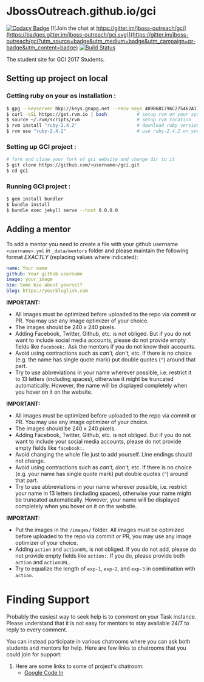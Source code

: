 # JbossOutreach.github.io/gci

[![Codacy Badge](https://api.codacy.com/project/badge/Grade/61d5e178fd0f4212a3479528e40de20e)](https://www.codacy.com/app/garg-anuj/gci?utm_source=github.com&amp;utm_medium=referral&amp;utm_content=JbossOutreach/gci&amp;utm_campaign=Badge_Grade) 
[![Join the chat at https://gitter.im/jboss-outreach/gci](https://badges.gitter.im/jboss-outreach/gci.svg)](https://gitter.im/jboss-outreach/gci?utm_source=badge&utm_medium=badge&utm_campaign=pr-badge&utm_content=badge) 
[![Build Status](https://travis-ci.org/JbossOutreach/gci.svg?branch=master)](https://travis-ci.org/JbossOutreach/gci)

The student site for GCI 2017 Students.

## Setting up project on local

### Getting ruby on your os installation :

```sh
$ gpg --keyserver hkp://keys.gnupg.net --recv-keys 409B6B1796C275462A1703113804BB82D39DC0E3 7D2BAF1CF37B13E2069D6956105BD0E739499BDB
$ curl -sSL https://get.rvm.io | bash           # setup rvm on your system
$ source ~/.rvm/scripts/rvm                     # setup rvm tocation
$ rvm install "ruby-2.4.2"                      # download ruby version 2.4.2 on your os
$ rvm use "ruby-2.4.2"                          # use ruby-2.4.2 on your os
```

### Setting up GCI project :

```sh
# fork and clone your fork of gci website and change dir to it
$ git clone https://github.com/<username>/gci.git
$ cd gci
```

### Running GCI project :

```sh
$ gem install bundler
$ bundle install
$ bundle exec jekyll serve --host 0.0.0.0
```

## Adding a mentor

To add a mentor you need to create a file with your github username `<username>.yml` in `_data/mentors` folder and please maintain the following format *EXACTLY* (replacing values where indicated):

```yaml
name: Your name
github: Your github username
image: your_image
bio: Some bio about yourself
blog: https://yourbloglink.com
```

**IMPORTANT:**

- All images must be optimized before uploaded to the repo via commit or PR. You may use any image optimizer of your choice.
- The images should be 240 x 240 pixels.
- Adding Facebook, Twitter, Github, etc. is not obliged. But if you do not want to include social media accounts, please do not provide empty fields like `facebook:`. Ask the mentors if you do not know their accounts.
- Avoid using contractions such as *can't, don't,* etc. If there is no choice (e.g. the name has single quote mark) put double quotes (`"`) around that part.
- Try to use abbreviations in your name wherever possible, i.e. restrict it to 13 letters (including spaces), otherwise it might be truncated automatically. However, the name will be displayed completely when you hover on it on the website.

**IMPORTANT:**

- All images must be optimized before uploaded to the repo via commit or PR. You may use any image optimizer of your choice.
- The images should be 240 x 240 pixels.
- Adding Facebook, Twitter, Github, etc. is not obliged. But if you do not want to include your social media accounts, please do not provide empty fields like `facebook:`.
- Avoid changing the whole file just to add yourself. Line endings should not change.
- Avoid using contractions such as *can't, don't,* etc. If there is no choice (e.g. your name has single quote mark) put double quotes (`"`) around that part.
- Try to use abbreviations in your name wherever possible, i.e. restrict your name in 13 letters (including spaces), otherwise your name might be truncated automatically. However, your name will be displayed completely when you hover on it on the website.


**IMPORTANT:**

- Put the images in the `/images/` folder. All images must be optimized before uploaded to the repo via commit or PR, you may use any image optimizer of your choice.
- Adding `action` and `actionURL` is not obliged. If you do not add, please do not provide empty fields like `action:`. If you do, please provide both `action` and `actionURL`.
- Try to equalize the length of `exp-1`, `exp-2`, and `exp-3` in combination with `action`.

# Finding Support

Probably the easiest way to seek help is to comment on your Task instance. Please understand that it is not easy for mentors to stay available 24/7 to reply to every comment.

You can instead participate in various chatrooms where you can ask both students and mentors for help. Here are few links to chatrooms that you could join for support:


1. Here are some links to some of project's chatroom:
   - [Google Code In](https://gitter.im/jboss-outreach/gci)

